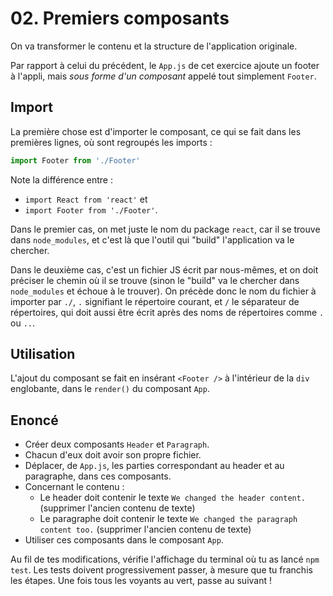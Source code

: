 # 02. Premiers composants

On va transformer le contenu et la structure de l'application originale.

Par rapport à celui du précédent, le `App.js` de cet exercice ajoute un
footer à l'appli, mais *sous forme d'un composant* appelé tout simplement `Footer`.

## Import

La première chose est d'importer le composant, ce qui se fait dans les premières lignes,
où sont regroupés les imports :

```javascript
import Footer from './Footer'
```

Note la différence entre :
* `import React from 'react'` et
* `import Footer from './Footer'`.

Dans le premier cas, on met juste le nom du package `react`, car il se trouve dans
`node_modules`, et c'est là que l'outil qui "build" l'application va le chercher.

Dans le deuxième cas, c'est un fichier JS écrit par nous-mêmes, et on doit préciser le chemin
où il se trouve (sinon le "build" va le chercher dans `node_modules` et échoue à le trouver).
On précède donc le nom du fichier à importer par `./`, `.` signifiant le répertoire courant,
et `/` le séparateur de répertoires, qui doit aussi être écrit après des noms de répertoires comme `.` ou `..`.

## Utilisation

L'ajout du composant se fait en insérant `<Footer />` à l'intérieur de la `div`
englobante, dans le `render()` du composant `App`.

## Enoncé

* Créer deux composants `Header` et `Paragraph`.
* Chacun d'eux doit avoir son propre fichier.
* Déplacer, de `App.js`, les parties correspondant au header et au paragraphe,
dans ces composants.
* Concernant le contenu :
  * Le header doit contenir le texte `We changed the header content.` (supprimer
    l'ancien contenu de texte)
  * Le paragraphe doit contenir le texte `We changed the paragraph content too.` (supprimer
    l'ancien contenu de texte)
* Utiliser ces composants dans le composant `App`.

Au fil de tes modifications, vérifie l'affichage du terminal où tu as
lancé `npm test`. Les tests doivent progressivement passer, à mesure que tu franchis
les étapes. Une fois tous les voyants au vert, passe au suivant !
